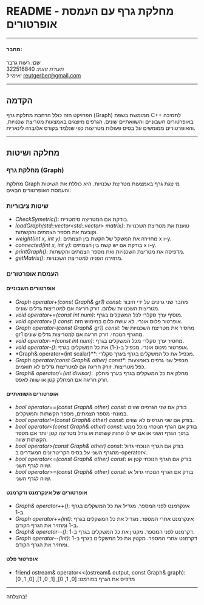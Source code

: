 # README - מחלקת גרף עם העמסת אופרטורים

---

#### מחבר:
*שם:* רעות גרבר  
*תעודת זהות:* 322516840  
*אימייל:* reutgerber@gmail.com  

---

## הקדמה

הפרויקט הזה כולל הרחבת מחלקת גרף (Graph) ממומשת בשפת C++ לתמיכה באופרטורים חשבוניים והשוואתיים שונים. הגרפים מיוצגים באמצעות מטריצת שכנויות, והאופרטורים ממומשים על בסיס פעולות מטריצות כפי שנלמד בקורס אלגברה לינארית.

---

## מחלקה ושיטות

### מחלקת גרף (Graph)

מחלקת Graph מייצגת גרף באמצעות מטריצת שכנויות. היא כוללת את השיטות והעמסת האופרטורים הבאים:

### שיטות ציבוריות

- *CheckSymetric()*: בודקת אם המטריצה סימטרית.
- *loadGraph(std::vector<std::vector<int>> matrix)*: טוענת את מטריצת השכנויות וקובעת את מספר הצמתים והקשתות.
- *weight(int x, int y)*: מחזירה את המשקל של הקשת בין הצמתים x ו-y.
- *connected(int x, int y)*: בודקת אם יש קשת בין הצמתים x ו-y.
- *printGraph()*: מדפיסה את מטריצת השכנויות ואת מספר הצמתים והקשתות.
- *getMatrix()*: מחזירה הפניה למטריצת השכנויות.

### העמסת אופרטורים

#### אופרטורים חשבוניים

- *Graph operator+(const Graph& gr1) const*: מחבר שני גרפים על ידי חיבור מטריצות השכנויות שלהם. זורק חריגה אם למטריצות גדלים שונים.
- *void operator+=(const int num)*: מוסיף ערך סקלרי לכל המשקלים בגרף.
- *void operator+() const*: אופרטור פלוס אונרי. לא עושה כלום במימוש הזה.
- *Graph operator-(const Graph& gr1) const*: מחסיר את מטריצת השכנויות של gr1 מהגרף הנוכחי. זורק חריגה אם למטריצות גדלים שונים.
- *void operator-=(const int num)*: מחסיר ערך סקלרי מכל המשקלים בגרף.
- *void operator-()*: אופרטור מינוס אונרי. מכפיל ב-(-1) את כל המשקלים בגרף.
- *Graph& operator=(int scalar)**: מכפיל את כל המשקלים בגרף בערך סקלרי.
- *Graph operator(const Graph& other) const**: מכפיל שני גרפים באמצעות כפל מטריצות. זורק חריגה אם למטריצות גדלים לא תואמים.
- *Graph& operator/=(int divisor)*: מחלק את כל המשקלים בגרף בערך מחלק. זורק חריגה אם המחלק קטן או שווה לאפס.

#### אופרטורים השוואתיים

- *bool operator==(const Graph& other) const*: בודק אם שני הגרפים שווים במונחי מספר הצמתים, מספר הקשתות והמשקלים.
- *bool operator!=(const Graph& other) const*: בודק אם שני הגרפים לא שווים.
- *bool operator<(const Graph& other) const*: בודק אם הגרף הנוכחי מוכל ממש בתוך הגרף השני או אם יש לו פחות קשתות או גודל מטריצה קטן יותר אם מספר הקשתות שווה.
- *bool operator>(const Graph& other) const*: בודק אם הגרף הנוכחי גדול מהגרף השני על בסיס הקריטריונים המוגדרים ב-operator<.
- *bool operator<=(const Graph& other) const*: בודק אם הגרף הנוכחי קטן או שווה לגרף השני.
- *bool operator>=(const Graph& other) const*: בודק אם הגרף הנוכחי גדול או שווה לגרף השני.

#### אופרטורים של אינקרמנט ודקרמנט

- *Graph& operator++()*: אינקרמנט לפני המספר. מגדיל את כל המשקלים בגרף ב-1.
- *Graph operator++(int)*: אינקרמנט אחרי המספר. מגדיל את כל המשקלים בגרף ב-1 ומחזיר את הגרף הקודם.
- *Graph& operator--()*: דקרמנט לפני המספר. מקטין את כל המשקלים בגרף ב-1.
- *Graph operator--(int)*: דקרמנט אחרי המספר. מקטין את כל המשקלים בגרף ב-1 ומחזיר את הגרף הקודם.

#### אופרטור פלט
 - friend ostream& operator<<(ostream& output, const Graph& graph): מדפיס את הגרף בפורמט:
[0, 1, 0],
[1, 0, 1],
[0, 1, 0]

---


בהצלחה!
